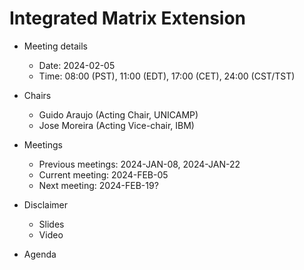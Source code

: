 
# Integrated Matrix Extension

* Meeting details
  * Date: 2024-02-05 
  * Time: 08:00 (PST), 11:00 (EDT), 17:00 (CET), 24:00 (CST/TST)
    
* Chairs
  * Guido Araujo  (Acting Chair, UNICAMP)
  * Jose Moreira  (Acting Vice-chair, IBM)
 
* Meetings
  * Previous meetings: 2024-JAN-08, 2024-JAN-22
  * Current meeting: 2024-FEB-05
  * Next meeting: 2024-FEB-19?

* Disclaimer
  * Slides
  * Video
 
* Agenda

